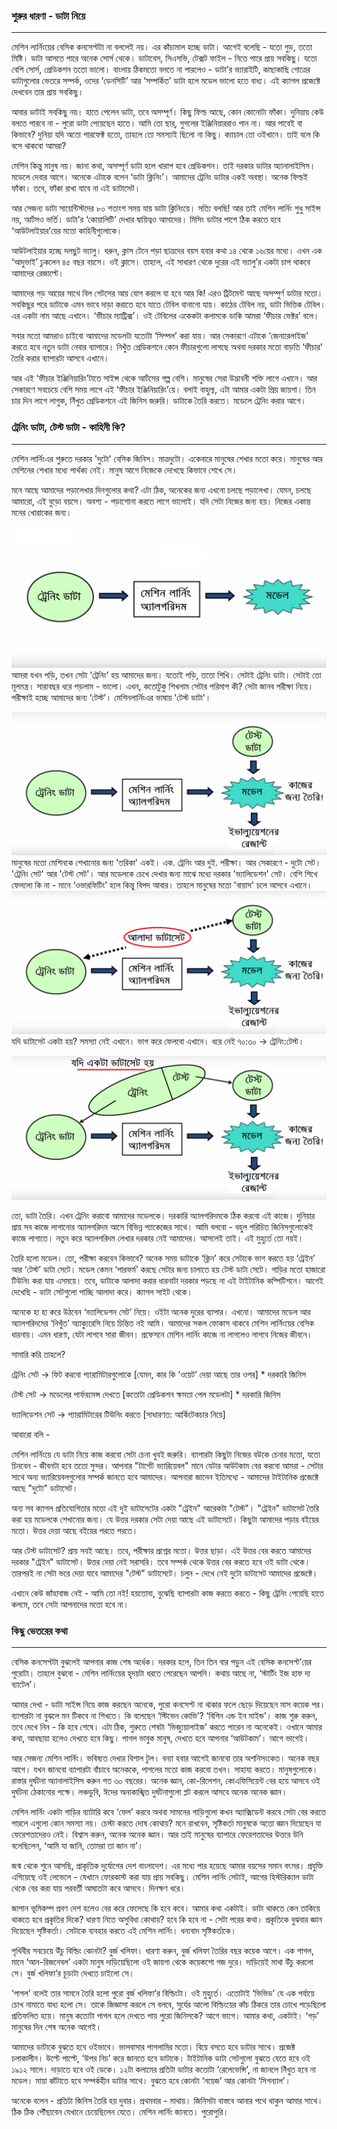 ### শুরুর ধারণা - ডাটা নিয়ে

---

মেশিন লার্নিংয়ের বেসিক কনসেপ্টটা না বললেই নয়। এর কাঁচামাল হচ্ছে ডাটা। আগেই বলেছি - যতো গুড়, ততো মিষ্টি। ডাটা আসতে পারে অনেক সোর্স থেকে। ডাটাবেস, সিএসভি, টেক্সট ফাইল - নিতে পারে প্রায় সবকিছু। যতো বেশি সোর্স, প্রেডিকশন ততো ভালো। বাংলায় ঠিকমতো বলতে না পারলেও - ডাটা’র ভ্যারাইটি, কাছাকাছি গোত্রের ডাটাগুলোর ভেতরে সম্পর্ক, ওদের ‘ডেনসিটি’ আর ‘সম্পর্কিত’ ডাটা হলে মডেল ভালো হতে বাধ্য। এই ক্যাগল প্রজেক্টে দেখবেন তার প্রায় সবকিছু।

আবার ডাটাই সবকিছু নয়। হাতে পেলেন ডাটা, তবে অসম্পূর্ণ। কিছু ফিল্ড আছে, কোন কোনোটা ফাঁকা। দুনিয়ায় কেউ বলতে পারবে না - পুরো ডাটা পেয়েছেন হাতে। আমি তো ছার্, গুগলের ইঞ্জিনিয়াররাও পান না। আর পাবেই বা কিভাবে? দুনিয়া যদি অতো পারফেক্ট হতো, তাহলে তো সমস্যাই ছিলো না কিছু। ক্যাচাল তো ওইখানে। তাই বলে কি বসে থাকবো আমরা?

মেশিন কিন্তু মানুষ নয়। জানা কথা, অসম্পূর্ণ ডাটা হলে খারাপ হবে প্রেডিকশন। তাই দরকার ডাটার অ্যানালাইসিস। মডেলে দেবার আগে। অনেকে এটাকে বলেন ‘ডাটা ক্লিনিং’। আমাদের ট্রেনিং ডাটার একই অবস্থা। অনেক ফিল্ডই ফাঁকা। তবে, ফাঁকা রাখা যাবে না এই ডাটাসেট।

আর সেজন্য ডাটা সায়েন্টিস্টদের ৮০ শতাংশ সময় যায় ডাটা ক্লিনিংয়ে। সত্যি বলছি! আর তাই মেশিন লার্নিং শুধু সাইন্স নয়, আর্টসও ভর্তি। ডাটা’র ‘কোয়ালিটি’ দেখার দ্বায়িত্বও আমাদের। মিসিং ডাটার পাশে ঠিক করতে হবে ‘আউটলাইয়ার’য়ের মতো কাহিনীগুলোকে।

আউটলাইয়ার হচ্ছে দলছুট ভ্যালু। ধরুন, ক্লাস টেনে পড়া ছাত্রদের বয়স হবার কথা ১৪ থেকে ১৬য়ের মধ্যে। এখন এক ‘আদুভাই’ ঢুকলেন ৪৫ বছর বয়সে। ওই ক্লাসে। তাহলে, এই সাধারণ থেকে দুরের এই ভ্যালু’র একটা চাপ থাকবে আমাদের রেজাল্টে।

আমাদের গড় আয়ের সাথে বিল গেটসের আয় যোগ করলে যা হবে আর কি! এরও ট্রিটমেন্ট আছে অসম্পুর্ণ ডাটার মতো। সবকিছুর পরে ডাটাকে এমন ভাবে দাড়া করাতে হবে যাতে টেবিল বানানো যায়। কাঠের টেবিল নয়, ডাটা ভিত্তিক টেবিল। এর একটা নাম আছে এখানে। ‘ফীচার ম্যাট্রিক্স’। ওই টেবিলের একেকটা কলামকে ডাকি আমরা ‘ফীচার ভেক্টর’ বলে।

সবার মতো আমরাও চাইবো আমাদের মডেলটা যতোটা ‘সিম্পল’ করা যায়। আর সেকারণে এটাকে ‘জেনারেলাইজ’ করতে হবে নতুন ডাটা নেবার ব্যাপারে। নিখুঁত প্রেডিকশনে কোন ফীচারগুলো লাগছে অথবা দরকার মতো বাড়তি ‘ফীচার’ তৈরি করার ব্যাপারটা আসবে এখানে।

আর এই ‘ফীচার ইঞ্জিনিয়ারিং’টাতে সাইন্স থেকে আর্টসের গল্প বেশি। মানুষের সেরা উদ্ভাবনী শক্তি লাগে এখানে। আর সেকারণে সবচেয়ে বেশি সময় লাগে এই ‘ফীচার ইঞ্জিনিয়ারিং’য়ে। বলাই বাহুল্য, এটা আমার একটা প্রিয় জায়গা। তিন চার দিন লাগে লাগুক, নিঁখুত প্রেডিকশনে এই জিনিস জরুরি। ডাটাকে তৈরি করতে। মডেলে ট্রেনিং করার আগে।

### ট্রেনিং ডাটা, টেস্ট ডাটা - কাহিনী কি?

---

মেশিন লার্নিংএর শুরুতে দরকার 'দুটো' বেসিক জিনিস। মাত্রদুটো। একেবারে মানুষের শেখার মতো করে। মানুষের আর মেশিনের শেখার মধ্যে পার্থক্য নেই। মানুষ আগে নিজেকে দেখেছে কিভাবে শেখে সে।

মনে আছে আমাদের পড়ালেখার দিনগুলোর কথা? এটা ঠিক, অনেকের জন্য এখনো চলছে পড়ালেখা। যেমন, চলছে আমারো, এই বুড়ো বয়সে। অবশ্য - পড়াশোনা করতে লাগে ভালোই। যদি সেটা নিজের জন্য হয়। নিজের একান্ত মনের খোরাকের জন্য।

![](/assets/1.png)আমরা যখন পড়ি, তখন সেটা ‘ট্রেনিং’ হয় আমাদের জন্য। যতোই পড়ি, ততো শিখি। সেটাই ট্রেনিং ডাটা। সেটাই তো মূলমন্ত্র। সারাবছর ধরে পড়লাম - ভালো। এখন, কতোটুকু শিখলাম সেটার পরিমাপ কী? সেটা জানব পরীক্ষা নিয়ে। পরীক্ষাই হচ্ছে আমাদের জন্য ‘টেস্ট’। মেশিনলার্নিংএর ভাষায় 'টেস্ট ডাটা'।

![](/assets/2.png)মানুষের মতো মেশিনকে শেখানোর জন্য 'তরিকা' একই। এক. ট্রেনিং আর দুই. পরীক্ষা। আর সেকারণে - দুটো সেট। 'ট্রেনিং সেট' আর 'টেস্ট সেট'। আর মডেলকে চেখে দেখার জন্য মাঝে মধ্যে দরকার 'ভ্যালিডেশন' সেট। বেশি শিখে ফেললো কি না - মানে ‘ওভারফিটিং’ হলে কিন্তু বিপদ আবার। তাহলে মানুষের মতো 'বায়াস' চলে আসবে এখানে।  
![](/assets/2.1.png)যদি ডাটাসেট একটা হয়? সমস্যা নেই এখানে। ভাগ করে ফেলবো এখানে। ধরে নেই ৭০:৩০ -&gt; ট্রেনিং:টেস্ট।

![](/assets/3.1.png)

তো, ডাটা তৈরি। এখন ট্রেনিং করাবো আমাদের মডেলকে। দরকারি অ্যালগরিদমকে ঠিক করবো এই কাজে। দুনিয়ার প্রায় সব কাজে লাগানোর অ্যালগরিদম আসে বিভিন্ন প্যাকেজের সাথে। আমি বলবো - বহুল পরিচিত জিনিসগুলোকেই কাজে লাগাতে। নতুন করে অ্যালগরিদম লেখার দরকার নেই আমাদের। আসলেই তাই। এই মুহুর্তে তো নয়ই।

তৈরি হলো মডেল। তো, পরীক্ষা করবেন কিভাবে? অনেক সময় ডাটাকে ‘ক্লিন’ করে সেটাকে ভাগ করতে হয় ‘ট্রেইন’ আর ‘টেস্ট’ ডাটা সেটে। মডেল কেমন ‘পারফর্ম’ করছে সেটার জন্য চালাতে হয় টেস্ট ডাটা সেটে। গাড়ির মতো হাজারো টিউনিং করা যায় এসময়ে। তবে, ডাটাকে আলাদা করার ধারনাটা দরকার পড়ছে না এই টাইটানিক কম্পিটিশনে। আগেই দেখেছি - ডাটা সেটগুলো পাচ্ছি আলাদা করে। ক্যাগল সাইট থেকে।

অনেকে হা হা করে উঠবেন ‘ভ্যালিডেশন সেট’ নিয়ে। ওইটা অনেক দুরের ব্যাপার। এখনো। আমাদের মডেল আর অ্যালগরিদমের ‘নিখুঁত’ অ্যাক্যুরেসি নিয়ে চিন্তিত নই আমি। আমাদের সকল ফোকাস থাকবে মেশিন লার্নিংয়ের বেসিক ধারনায়। এমন ধারণা, যেটা লাগবে সারা জীবন। প্রফেসনে মেশিন লার্নিং কাজে না লাগলেও লাগবে নিজের জীবনে।

সামারি করি তাহলে?

ট্রেনিং সেট → ফিট করবো প্যারামিটারগুলোকে \[যেমন, কার কি ‘ওয়েট’ দেয়া আছে তার ওপর\] \* দরকারি জিনিস

টেস্ট সেট → মডেলের পার্ফরমেন্স দেখতে \[কতোটা প্রেডিকশন ক্ষমতা পেল মডেলটা\] \* দরকারি জিনিস

ভ্যালিডেশন সেট → প্যারামিটারের টিউনিং করতে \[সাধারণত: আর্কিটেকচার নিয়ে\]

আবারো বলি - 

মেশিন লার্নিংয়ে যে ডাটা নিয়ে কাজ করবো সেটা চেনা খুবই জরুরি। ব্যাপারটা কিছুটা নিজের বউকে চেনার মতো, যতো চিনবেন - জীবনটা হবে ততো সুন্দর। আপনার "টার্গেট ভ্যারিয়েবল" মানে যেটার আউটকাম বের করবো আমরা - সেটার সাথে অন্য ভ্যারিয়েবলগুলোর সম্পর্ক জানতে হবে আমাদের। আপনারা জানেন ইতিমধ্যে - আমাদের টাইটানিক প্রজেক্টে আছে "দুটো" ডাটাসেট।


অন্য সব ক্যাগল প্রতিযোগিতার মতো এই দুই ডাটাসেটের একটা "ট্রেইন" আরেকটা "টেস্ট"। "ট্রেইন" ডাটাসেট তৈরি করা হয় মডেলকে শেখানোর জন্য। যে উত্তর দরকার সেটা দেয়া আছে এই ডাটাসেটে। কিছুটা আমাদের পড়ার বইয়ের মতো। উত্তর দেয়া আছে বইয়ের পরতে পরতে। 


আর টেস্ট ডাটাসেট? প্রায় সবই আছে। তবে, পরীক্ষার প্রশ্নের মতো। উত্তর ছাড়া। এই উত্তর বের করতে আমাদের দরকার "ট্রেইন" ডাটাসেট। উত্তর দেয়া নেই সরাসরি। তবে সম্পর্ক থেকে উত্তর বের করতে হবে ওই ডাটা থেকে। তারপরই না সেটা ভরে দেয়া যাবে আমাদের "টেস্ট" ডাটাসেটে। চলুন - দেখে নেই দুটো ডাটাসেট আমাদের প্রজেক্টে।

এখানে কেউ জাঁহাবাজ নেই - আমি তো নই! হয়তোবা, বুঝেছি ব্যাপারটা কাজ করতে করতে - কিছু ট্রেনিং পেয়েছি হাতে কলমে, তবে সেটা আপনাদের মতো হবে না। 

### কিছু ভেতরের কথা

---

বেসিক কনসেপ্টটা বুঝলেই আপনার কাজ শেষ অর্ধেক। দরকার হলে, তিন তিন বার পড়ুন এই বেসিক কনসেপ্ট’য়ের পুরোটা। তাহলে বুঝবো - মেশিন লার্নিংয়ের হৃদয়টা ধরতে পেরেছেন আপনি। কথায় আছে না, ‘স্টার্টিং ইজ হাফ দ্য ব্যাটেল’।

আমার দেখা - ডাটা সাইন্স নিয়ে কাজ করছেন অনেকে, পুরো কনসেপ্ট না থাকার ফলে ছেড়ে দিয়েছেন মাস কয়েক পর। ব্যাপারটা না বুঝলে মন টিকবে না শিখতে। কি বলেছেন ‘স্টিভেন কোভি’? ‘বিগিন এন্ড ইন মাইন্ড’। কাজ শুরু করুন, তবে দেখে নিন - কি হবে শেষে। এটা ঠিক, শুরুতে শেষটা ‘ভিজ্যুয়ালাইজ’ করতে পারেন না অনেকেই। ওখানে আমার কথা, আবছায়া হলেও দেখতে হবে কিছু। পাগল ভাবুক মানুষ, দেখতে হবে আপনার ‘আউটকাম’। আগে ভাগেই।

আর সেজন্য মেশিন লার্নিং। ভবিষ্যত দেখার বিশাল টুল। বন্যা হবার আগেই জানবো তার অশনিসংকেত। অনেক বছর আগে। যখন জানবো ব্যাপারটা বাঁচাবে অনেককে, পাগলের মতো কাজ করবো তখন। সাহায্য করতে। মানুষগুলোকে। রাস্তার দুর্ঘটনা অ্যানালাইসিস করুন গত ৩০ বছরের। অনেক জ্ঞান, কো-রিলেশন, কোএফিসিয়েন্ট বের হয়ে আসবে ওই দুর্ঘটনা ঠেকানোর পক্ষে। লঞ্চডুবি, ঈদের অনাকাঙ্খিত দুর্ঘটনাগুলো প্লট করলে আসবে অনেক অনেক জ্ঞান।

মেশিন লার্নিং একটা গাড়ির ব্যাটারি কবে ‘ফেল’ করবে অথবা সামনের গাড়িগুলো কখন অ্যাক্সিডেন্ট করবে সেটা বের করতে পারলে এগুলো কোন সমস্যা নয়। চেস্টা করতে দোষ কোথায়? মনে রাখবেন, সৃষ্টিকর্তা মানুষকে অতো জ্ঞান দিয়েছেন যা ফেরেশতাদেরও নেই। বিশ্বাস করুন, অনেক অনেক জ্ঞান। আর তাই মানুষের ব্যাপারে ফেরেশতাদের উত্তরে উনি বলেছিলেন, ‘আমি যা জানি, তোমরা তা জান না’।

জন্ম থেকে শুনে আসছি, প্রাকৃতিক দুর্যোগের দেশ বাংলাদেশ। এর মধ্যে পার হয়েছে আমার বয়সের সমান বৎসর। প্রযুক্তি এগিয়েছে ওই লেভেলে - যেখানে ফোরকাস্ট করা যায় প্রায় সবকিছু। মেশিন লার্নিং সেটাই, আগের হিস্টরিক্যাল ডাটা থেকে বের করা যায় পরবর্তী আঘাতটা কবে আসবে। দিনক্ষণ ধরে।

জাপান ভূমিকম্প প্রবণ দেশ হলেও বের করে ফেলেছে কি হবে কবে। আমার কথা একটাই। ডাটা থাকতে কেন তাকিয়ে থাকতে হবে প্রকৃতির দিকে? ধারণা নিতে অসুবিধা কোথায়? হবে কি হবে না - সেটা পরের কথা। প্রকৃতিকে বুঝবার জ্ঞান দিয়েছেন সৃষ্টিকর্তা। সেটাকে ব্যবহার করতে এই মেশিন লার্নিং। ধন্যবাদ সৃষ্টিকর্তাকে।

পৃথিবীর সবচেয়ে উঁচু বিল্ডিং কোনটা? বুর্জ খলিফা। ধারণা করুন, বুর্জ খলিফা তৈরির বছর কয়েক আগে। এক পাগল, মানে ‘আন-রিজনেবল’ একটা মানুষ দাড়িয়েছিলো ওই জায়গা থেকে কয়েকশো গজ দুরে। দাড়িয়েই মাথা উঁচু করলো সে। বুর্জ খলিফা’র চূড়াটা দেখতে চাইলো সে।

‘পাগল’ বলেই তার সামনে তৈরি হলো পুরো বুর্জ খলিফা’র বিল্ডিংটা। ওই মুহুর্তে। এতোটাই ‘ভিভিড’ যে এক পর্যায়ে চোখ নামাতে বাধ্য হলো সে। তাকে জিজ্ঞাসা করলে সে বলবে, সুর্যের আলো বিল্ডিংয়ের কাঁচ ঠিকরে তার চোখে পড়েছিলো প্রতিফলিত হয়ে। মানুষ কতোটা পাগল হলে দেখতে পায় পুরো জিনিসকে? আগে ভাগে। আমার কথা, একটাই। ‘গড়’ মানুষের দিন শেষ অনেক আগেই।

আমাদের ডাটাকে বুঝতে হবে ওইভাবে। ভালবাসার পাগলামির মতো। বিয়ে বসতে হবে ডাটার সাথে। প্রজেক্ট চলাকালীন। উল্টে পাল্টে, ‘উপর নিচ’ করে জানতে হবে ডাটাকে। টাইটানিক ডাটা সেটগুলো বুঝতে যেতে হবে ওই ১৯১২ সালে। দাড়াতে হবে ওই ডেকে। ১২টা কলামের প্রতিটা ডাটার কতোটা ‘রেলেভেন্সি’, না জানলে নিঁখুত হবে না মডেল। মায়া কাঁটাতে হবে সম্পর্কহীন ডাটার সাথে। বুঝতে হবে কোনটা ‘নয়েজ’ আর কোনটা ‘সিগন্যাল’।

অনেকে বলেন - প্রতিটা জিনিস তৈরি হয় দুবার। প্রথমবার - মাথায়। জিনিসটা বাস্তবে আনার পথে থাকুন আমার সাথে। ঠিক ঠিক পৌঁছাবেন যেখানে চেয়েছিলেন যেতে। মেশিন লার্নিং জানতে। পুরোপুরি।

